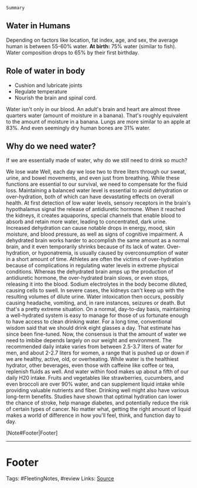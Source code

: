 `Summary`

## Water in Humans
 Depending on factors like location, fat index, age, and sex, the average human is between 55-60% water. 
**At birth:** 75% water (similar to fish). Water composition drops to 65% by their first birthday. 

## Role of water in body
- Cushion and lubricate joints
- Regulate temperature
- Nourish the brain and spinal cord. 

Water isn't only in our blood. An adult's brain and heart are almost three quarters water (amount of moisture in a banana). That's roughly equivalent to the amount of moisture in a banana. Lungs are more similar to an apple at 83%. And even seemingly dry human bones are 31% water. 

## Why do we need water?
If we are essentially made of water, why do we still need to drink so much? 

We lose wate
Well, each day we lose two to three liters through our sweat, urine, and bowel movements, and even just from breathing.  While these functions are essential to our survival, we need to compensate for the fluid loss. Maintaining a balanced water level is essential to avoid dehydration or over-hydration, both of which can have devastating effects on overall health. At first detection of low water levels, sensory receptors in the brain's hypothalamus signal the release of antidiuretic hormone. When it reached the kidneys, it creates aquaporins, special channels that enable blood to absorb and retain more water, leading to concentrated, dark urine. Increased dehydration can cause notable drops in energy, mood, skin moisture, and blood pressure, as well as signs of cognitive impairment. A dehydrated brain works harder to accomplish the same amount as a normal brain, and it even temporarily shrinks because of its lack of water. Over-hydration, or hyponatremia, is usually caused by overconsumption of water in a short amount of time. Athletes are often the victims of over-hydration because of complications in regulating water levels in extreme physical conditions.  Whereas the dehydrated brain amps up the production of antidiuretic hormone, the over-hydrated brain slows, or even stops, releasing it into the blood. Sodium electrolytes in the body become diluted, causing cells to swell. In severe cases, the kidneys can't keep up with the resulting volumes of dilute urine. Water intoxication then occurs, possibly causing headache, vomiting, and, in rare instances, seizures or death. But that's a pretty extreme situation. On a normal, day-to-day basis, maintaining a well-hydrated system is easy to manage for those of us fortunate enough to have access to clean drinking water. For a long time, conventional wisdom said that we should drink eight glasses a day. That estimate has since been fine-tuned. Now, the consensus is that the amount of water we need to imbibe depends largely on our weight and environment. The recommended daily intake varies from between 2.5-3.7 liters of water for men, and about 2-2.7 liters for women, a range that is pushed up or down if we are healthy, active, old, or overheating. While water is the healthiest hydrator, other beverages, even those with caffeine like coffee or tea, replenish fluids as well. And water within food makes up about a fifth of our daily H20 intake. Fruits and vegetables like strawberries, cucumbers, and even broccoli are over 90% water, and can supplement liquid intake while providing valuable nutrients and fiber. Drinking well might also have various long-term benefits. Studies have shown that optimal hydration can lower the chance of stroke, help manage diabetes, and potentially reduce the risk of certain types of cancer. No matter what, getting the right amount of liquid makes a world of difference in how you'll feel, think, and function day to day.


[Note#Footer|Footer]

---
# Footer
Tags: #FleetingNotes, #review
Links: 
[Source]()



<!--stackedit_data:
eyJoaXN0b3J5IjpbLTE5OTQxNjU3MDMsLTEyNTk2MjcwMzJdfQ
==
-->
